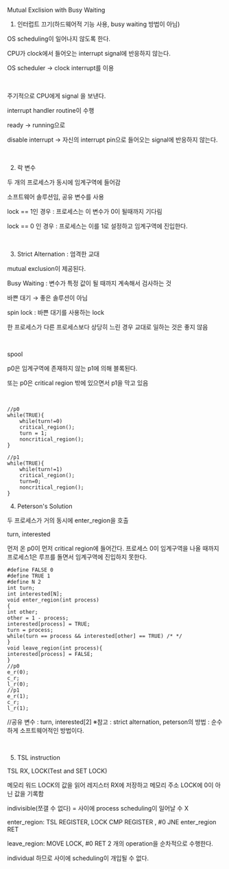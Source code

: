 Mutual Exclision with Busy Waiting

1. 인터럽트 끄기(하드웨어적 기능 사용, busy waiting 방법이 아님)

OS scheduling이 일어나지 않도록 한다.

CPU가 clock에서 들어오는 interrupt signal에 반응하지 않는다.

OS scheduler → clock interrupt를 이용

​

주기적으로 CPU에게 signal 을 보낸다.

interrupt handler routine이 수행

ready → running으로

disable interrupt  → 자신의 interrupt pin으로 들어오는 signal에 반응하지 않는다.

​

2. 락 변수

두 개의 프로세스가 동시에 임계구역에 들어감

소프트웨어 솔루션임, 공유 변수를 사용

lock == 1인 경우 : 프로세스는 이 변수가 0이 될때까지 기다림

lock == 0 인 경우 : 프로세스는 이를 1로 설정하고 임계구역에 진입한다.

​

3. Strict Alternation : 엄격한 교대 

mutual exclusion이 제공된다.

Busy Waiting : 변수가 특정 값이 될 때까지 계속해서 검사하는 것

바쁜 대기 → 좋은 솔루션이 아님

spin lock : 바쁜 대기를 사용하는 lock

한 프로세스가 다른 프로세스보다 상당히 느린 경우 교대로 일하는 것은 좋지 않음

​

spool

p0은 임계구역에 존재하지 않는 p1에 의해 블록된다.

또는 p0은 critical region 밖에 있으면서 p1을 막고 있음

​
```
//p0
while(TRUE){
    while(turn!=0)
    critical_region();
    turn = 1;
    noncritical_region();
}

//p1
while(TRUE){
    while(turn!=1)
    critical_region();
    turn=0;
    noncritical_region();
}
```
4. Peterson's Solution

두 프로세스가 거의 동시에 enter_region을 호출

turn, interested

먼저 온 p0이 먼저 critical region에 들어간다. 프로세스 0이 임계구역을 나올 때까지 프로세스1은 루프를 돌면서 임계구역에 진입하지 못한다.
```
#define FALSE 0
#define TRUE 1
#define N 2
int turn;
int interested[N];
void enter_region(int process)
{
int other;
other = 1 - process;
interested[process] = TRUE;
turn = process;
while(turn == process && interested[other] == TRUE) /* */
}
void leave_region(int process){
interested[process] = FALSE;
}
//p0
e_r(0);
c_r;
l_r(0);
//p1
e_r(1);
c_r;
l_r(1);
```
//공유 변수 : turn, interested[2]
※참고  : strict alternation, peterson의 방법 :  순수하게 소프트웨어적인 방법이다.

​

5. TSL instruction

TSL RX, LOCK(Test and SET LOCK)

메모리 워드 LOCK의 값을 읽어 레지스터 RX에 저장하고 메모리 주소 LOCK에 0이 아닌 값을 기록함

indivisible(쪼갤 수 없다) = 사이에 process scheduling이 일어날 수 X

﻿enter_region:
    TSL REGISTER, LOCK
    CMP REGISTER , #0
    JNE enter_region
    RET

leave_region:
    MOVE LOCK, #0
    RET
2 개의 operation을 순차적으로 수행한다.

individual 하므로 사이에 scheduling이 개입될 수 없다.
